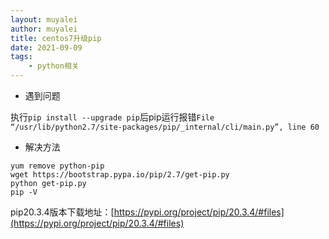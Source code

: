 ```yaml
---
layout: muyalei
author: muyalei
title: centos7升级pip
date: 2021-09-09
tags:
	- python相关
---
```



- 遇到问题

执行`pip install --upgrade pip`后pip运行报错`File “/usr/lib/python2.7/site-packages/pip/_internal/cli/main.py”, line 60`

- 解决方法

```
yum remove python-pip
wget https://bootstrap.pypa.io/pip/2.7/get-pip.py
python get-pip.py
pip -V
```

pip20.3.4版本下载地址：[https://pypi.org/project/pip/20.3.4/#files](https://pypi.org/project/pip/20.3.4/#files)

